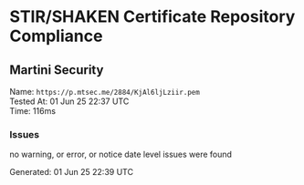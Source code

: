 # STIR/SHAKEN Certificate Repository Compliance

## Martini Security

Name: `https://p.mtsec.me/2884/KjAl6ljLziir.pem`\
Tested At: 01 Jun 25 22:37 UTC\
Time: 116ms

### Issues

no warning, or error, or notice date level issues were found

Generated: 01 Jun 25 22:39 UTC